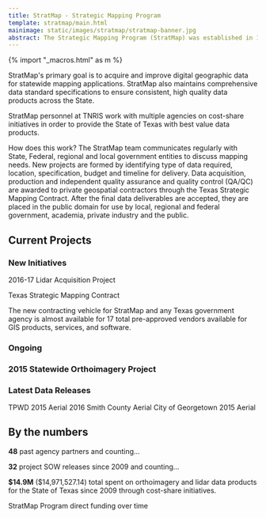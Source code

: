 ```yaml
---
title: StratMap - Strategic Mapping Program
template: stratmap/main.html
mainimage: static/images/stratmap/stratmap-banner.jpg
abstract: The Strategic Mapping Program (StratMap) was established in 1997 by Senate Bill 1 to develop consistent statewide digital data layers.
---
```


{% import "_macros.html" as m %}

<div class="container">

<p>StratMap's primary goal is to acquire and improve digital geographic data for statewide mapping applications. StratMap also maintains comprehensive data standard specifications to ensure consistent, high quality data products across the State.</p>

<p>StratMap personnel at TNRIS work with multiple agencies on cost-share initiatives in order to provide the State of Texas with best value data products. </p>

<p>How does this work? The StratMap team communicates regularly with State, Federal, regional and local government entities to discuss mapping needs. New projects are formed by identifying type of data required, location, specification, budget and timeline for delivery. Data acquisition, production and independent quality assurance and quality control (QA/QC) are awarded to private geospatial contractors through the Texas Strategic Mapping Contract. After the final data deliverables are accepted, they are placed in the public domain for use by local, regional and federal government, academia, private industry and the public.</p>

<h2>Current Projects</h2>

<h3>New Initiatives</h3>

<p>2016-17 Lidar Acquisition Project</p>

<p>Texas Strategic Mapping Contract</p>

<p>The new contracting vehicle for StratMap and any Texas government agency is almost available for 17 total pre-approved vendors available for GIS products, services, and software.</p>

<h3>Ongoing<h3>

<p>2015 Statewide Orthoimagery Project</p>

<h3>Latest Data Releases</h3>

<p>TPWD 2015 Aerial
2016 Smith County Aerial
City of Georgetown 2015 Aerial</p>

<h2>By the numbers</h2>

<p><strong>48</strong> past agency partners and counting...</p>

<p><strong>32</strong> project SOW releases since 2009 and counting...
</p>

<p><strong>$14.9M</strong> ($14,971,527.14) total spent on orthoimagery and lidar data products for the State of Texas since 2009 through cost-share initiatives.</p>

<p>StratMap Program direct funding over time</p>
</div>












